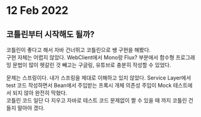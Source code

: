 # 12 Feb 2022   
   
## 코틀린부터 시작해도 될까?   
   
코틀린이 좋다고 해서 자바 건너뛰고 코틀린으로 쌩 구현을 해봤다.   
구현 자체는 어렵지 않았다. WebClient에서 Mono랑 Flux? 부분에서 함수형 프로그래밍 문법이 많이 헷갈린 것 빼고는 구글링, 유튜브로 충분히 작성할 수 있었다.   
   
문제는 스프링이다. 내가 스프링을 제대로 이해하고 있지 않았다. Service Layer에서 test 코드 작성하면서 Bean에서 주입받는 프록시 개체 의존성 주입이 Mock 테스트에서 되지 않아 완전히 막혔다.   
코틀린 코드 일단 다 지우고 자바로 테스트 코드 문제없이 짤 수 있을 때 까지 코틀린 건들지 말아야 겠다.